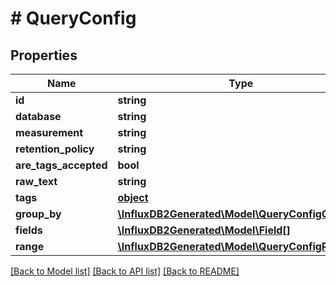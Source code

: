 # # QueryConfig

## Properties

Name | Type | Description | Notes
------------ | ------------- | ------------- | -------------
**id** | **string** |  | [optional] 
**database** | **string** |  | 
**measurement** | **string** |  | 
**retention_policy** | **string** |  | 
**are_tags_accepted** | **bool** |  | 
**raw_text** | **string** |  | [optional] 
**tags** | [**object**](.md) |  | 
**group_by** | [**\InfluxDB2Generated\Model\QueryConfigGroupBy**](QueryConfigGroupBy.md) |  | 
**fields** | [**\InfluxDB2Generated\Model\Field[]**](Field.md) |  | 
**range** | [**\InfluxDB2Generated\Model\QueryConfigRange**](QueryConfigRange.md) |  | [optional] 

[[Back to Model list]](../../README.md#documentation-for-models) [[Back to API list]](../../README.md#documentation-for-api-endpoints) [[Back to README]](../../README.md)


